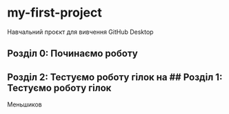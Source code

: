 # my-first-project
Навчальний проєкт для вивчення GitHub Desktop

## Розділ 0: Починаємо роботу

## Розділ 2: Тестуємо роботу гілок на ## Розділ 1: Тестуємо роботу гілок

Меньшиков

